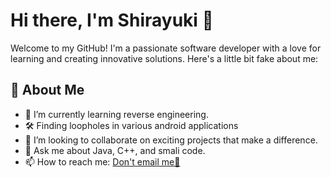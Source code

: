 # Hi there, I'm Shirayuki 👋

Welcome to my GitHub! I'm a passionate software developer with a love for learning and creating innovative solutions. Here's a little bit fake about me:

## 🚀 About Me

- 🌱 I’m currently learning reverse engineering.
- 🛠️ Finding loopholes in various android applications
- 👯 I’m looking to collaborate on exciting projects that make a difference.
- 💬 Ask me about Java, C++, and smali code.
- 📫 How to reach me: [Don't email me🗿](mailto:shiravancouver@gmail.com)

